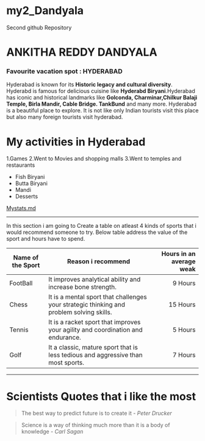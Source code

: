 # my2_Dandyala
Second github Repository
# ANKITHA REDDY DANDYALA
### Favourite vacation spot : HYDERABAD
Hyderabad is known for its **Historic legacy and cultural diversity**. Hyderabd is famous for delicious cuisine like **Hyderabd Biryani**.Hyderabad has iconic and historical landmarks like **Golconda, Charminar,Chilkur Balaji Temple, Birla Mandir, Cable Bridge. TankBund** and many more. Hyderabad is a beautiful place to explore. It is not like only Indian tourists visit this place but also many foreign tourists visit hyderabad.

# My activities in Hyderabad
1.Games
2.Went to Movies and shopping malls
3.Went to temples and restaurants

* Fish Biryani
* Butta Biryani
* Mandi
* Desserts

[Mystats.md](https://github.com/S567423/my2_Dandyala/blob/main/Mystats.md)
*********
In this section i am going to Create a table on atleast 4 kinds of sports that i would recommend someone to try. Below table address the value of the sport and hours have to spend.

Name of the Sport | Reason i recommend | Hours in an average weak|
---------|--------|---------:|
|FootBall|It improves analytical ability and increase bone strength.| 9 Hours |
|Chess|It is a mental sport that challenges your strategic thinking and problem solving skills.|15 Hours|
|Tennis |It is a racket sport that improves your agility and coordination and endurance.| 5 Hours|
|Golf   |It a classic, mature sport that is less tedious and aggressive than most sports.| 7 Hours|
*********
# Scientists Quotes that i like the most
  > The best way to predict future is to create it - *Peter Drucker*
  
  > Science is a way of thinking much more than it is a body of knowledge - *Carl Sagan*
